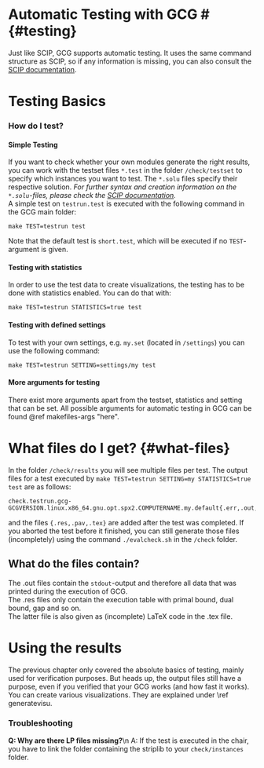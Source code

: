 # Automatic Testing with GCG # {#testing}
Just like SCIP, GCG supports automatic testing. It uses the same command
structure as SCIP, so if any information is missing,
you can also consult the <a href="https://scip.zib.de/doc-6.0.1/html/">SCIP documentation</a>.

# Testing Basics #

### How do I test?
#### Simple Testing
If you want to check whether your own modules generate the right results,
you can work with the testset files `*.test` in the folder `/check/testset`
to specify which instances you want to test. The `*.solu` files specify their
respective solution. <i>For further syntax and creation information on the
`*.solu`-files, please check the
<a href="https://scip.zib.de/doc-6.0.1/html/TEST.php">SCIP documentation</a>.</i><br>
A simple test on `testrun.test` is executed with the following command
in the GCG main folder:

    make TEST=testrun test

Note that the default test is `short.test`, which will be executed if no
`TEST`-argument is given.

#### Testing with statistics
In order to use the test data to create visualizations, the testing has to be
done with statistics enabled. You can do that with:

    make TEST=testrun STATISTICS=true test


#### Testing with defined settings
To test with your own settings, e.g. `my.set` (located in `/settings`)
you can use the following command:

    make TEST=testrun SETTING=settings/my test

#### More arguments for testing
There exist more arguments apart from the testset, statistics and setting that can be set.
All possible arguments for automatic testing in GCG can be found @ref makefiles-args "here".

# What files do I get? {#what-files}
In the folder `/check/results` you will see multiple files per test.
The output files for a test executed by
`make TEST=testrun SETTING=my STATISTICS=true test` are as follows:

    check.testrun.gcg-GCGVERSION.linux.x86_64.gnu.opt.spx2.COMPUTERNAME.my.default{.err,.out,.set}

and the files `{.res,.pav,.tex}` are added after the test was completed.
If you aborted the test before it finished, you can still generate those files
(incompletely) using the command `./evalcheck.sh` in the `/check` folder.

## What do the files contain?
The .out files contain the `stdout`-output and therefore all data that was
printed during the execution of GCG.<br>
The .res files only contain the execution table with
primal bound, dual bound, gap and so on.<br>
The latter file is also given as (incomplete) LaTeX code in the .tex file.<br>

# Using the results
The previous chapter only covered the absolute basics of testing, mainly used
for verification purposes. But heads up, the output files still have a purpose,
even if you verified that your GCG works (and how fast it works). You can create
various visualizations. They are explained under \ref generatevisu.

### Troubleshooting
**Q: Why are there LP files missing?**\n
A: If the test is executed in the chair, you have to link the folder containing the striplib to your `check/instances` folder.
